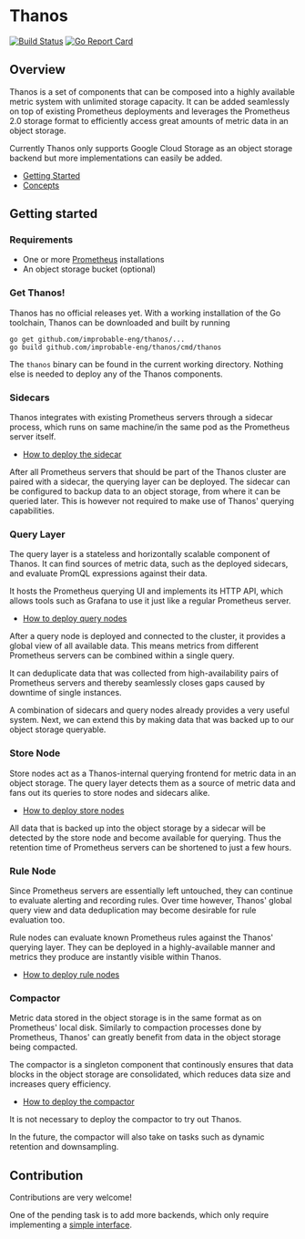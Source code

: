 # Thanos

[![Build Status](https://travis-ci.org/improbable-eng/thanos.svg?branch=master)](https://travis-ci.org/improbable-eng/thanos) [![Go Report Card](https://goreportcard.com/badge/github.com/improbable-eng/thanos)](https://goreportcard.com/report/github.com/improbable-eng/thanos)

## Overview

Thanos is a set of components that can be composed into a highly available metric system with unlimited storage capacity. It can be added seamlessly on top of existing Prometheus deployments and leverages the Prometheus 2.0 storage format to efficiently access great amounts of metric data in an object storage.

Currently Thanos only supports Google Cloud Storage as an object storage backend but more implementations can easily be added.

* [Getting Started](#getting-started)
* [Concepts](docs/design.md)

## Getting started

### Requirements

* One or more [Prometheus](https://prometheus.io) installations
* An object storage bucket (optional)

### Get Thanos!

Thanos has no official releases yet. With a working installation of the Go toolchain, Thanos can be downloaded and built by running

```
go get github.com/improbable-eng/thanos/...
go build github.com/improbable-eng/thanos/cmd/thanos
```

The `thanos` binary can be found in the current working directory. Nothing else is needed to deploy any of the Thanos components.

### Sidecars

Thanos integrates with existing Prometheus servers through a sidecar process, which runs on same machine/in the same pod as the Prometheus server itself.

* [How to deploy the sidecar](docs/components/sidecar.md#deployment)

After all Prometheus servers that should be part of the Thanos cluster are paired with a sidecar, the querying layer can be deployed.
The sidecar can be configured to backup data to an object storage, from where it can be queried later. This is however not required to make use of Thanos' querying capabilities.

### Query Layer

The query layer is a stateless and horizontally scalable component of Thanos. It can find sources of metric data, such as the deployed sidecars, and evaluate PromQL expressions against their data.

It hosts the Prometheus querying UI and implements its HTTP API, which allows tools such as Grafana to use it just like a regular Prometheus server.

* [How to deploy query nodes](docs/components/query.md#deployment)

After a query node is deployed and connected to the cluster, it provides a global view of all available data. This means metrics from different Prometheus servers can be combined within a single query.

It can deduplicate data that was collected from high-availability pairs of Prometheus servers and thereby seamlessly closes gaps caused by downtime of single instances.

A combination of sidecars and query nodes already provides a very useful system.
Next, we can extend this by making data that was backed up to our object storage queryable.

### Store Node

Store nodes act as a Thanos-internal querying frontend for metric data in an object storage. The query layer detects them as a source of metric data and fans out its queries to store nodes and sidecars alike.

* [How to deploy store nodes](docs/components/store.md#deployment)

All data that is backed up into the object storage by a sidecar will be detected by the store node and become available for querying. Thus the retention time of Prometheus servers can be shortened to just a few hours.

### Rule Node

Since Prometheus servers are essentially left untouched, they can continue to evaluate alerting and recording rules. Over time however, Thanos' global query view and data deduplication may become desirable for rule evaluation too.

Rule nodes can evaluate known Prometheus rules against the Thanos' querying layer. They can be deployed in a highly-available manner and metrics they produce are instantly visible within Thanos.

* [How to deploy rule nodes](docs/components/rule.md#deployment)

### Compactor

Metric data stored in the object storage is in the same format as on Prometheus' local disk. Similarly to compaction processes done by Prometheus, Thanos' can greatly benefit from data in the object storage being compacted.

The compactor is a singleton component that continously ensures that data blocks in the object storage are consolidated, which reduces data size and increases query efficiency.

* [How to deploy the compactor](docs/components/compact.md#deployment)

It is not necessary to deploy the compactor to try out Thanos.

In the future, the compactor will also take on tasks such as dynamic retention and downsampling.

## Contribution

Contributions are very welcome!

One of the pending task is to add more backends, which only require implementing a [simple interface](https://github.com/improbable-eng/thanos/blob/86651e9402115c6476b35ac2bb3d6003c9ec9956/pkg/objstore/objstore.go#L15-L40).
